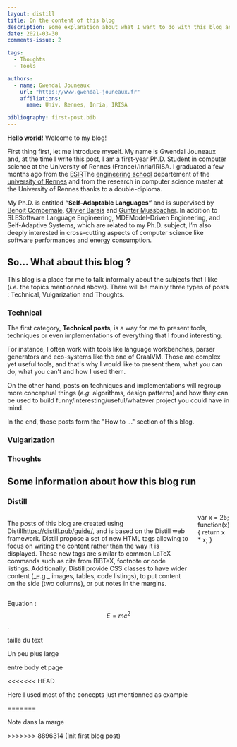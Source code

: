 ```yaml
---
layout: distill
title: On the content of this blog
description: Some explanation about what I want to do with this blog and how it is build
date: 2021-03-30
comments-issue: 2

tags:
  - Thoughts
  - Tools

authors:
  - name: Gwendal Jouneaux
    url: "https://www.gwendal-jouneaux.fr"
    affiliations:
      name: Univ. Rennes, Inria, IRISA

bibliography: first-post.bib
---
```



__Hello world!__ Welcome to my blog!

First thing first, let me introduce myself. 
My name is Gwendal Jouneaux and, at the time I write this post, I am a first-year Ph.D. Student in computer science at the University of Rennes (France)/Inria/IRISA. 
I graduated a few months ago from the <a href="https://esir.univ-rennes1.fr/en">ESIR</a><d-footnote>The <a href="https://esir.univ-rennes1.fr/en">engineering school</a> departement of the <a href="https://www.univ-rennes1.fr/">university of Rennes</a></d-footnote> and from the research in computer science master at the University of Rennes thanks to a double-diploma.

My Ph.D. is entitled **“Self-Adaptable Languages”** and is supervised by <a href="https://people.irisa.fr/Benoit.Combemale/" target="_blank">Benoit Combemale</a>, <a href="https://olivier.barais.fr/" target="_blank">Olivier Barais</a> and <a href="http://www.ece.mcgill.ca/~gmussb1/" target="_blank">Gunter Mussbacher</a>. 
In addition to SLE<d-footnote>Software Language Engineering</d-footnote>, MDE<d-footnote>Model-Driven Engineering</d-footnote>, and Self-Adaptive Systems, which are related to my Ph.D. subject, I’m also deeply interested in cross-cutting aspects of computer science like software performances and energy consumption.

## So... What about this blog ?

This blog is a place for me to talk informally about the subjects that I like (*i.e.* the topics mentionned above). 
There will be mainly three types of posts : Technical, Vulgarization and Thoughts.

### Technical

The first category, **Technical posts**, is a way for me to present tools, techniques or even implementations of everything that I found interesting.

For instance, I often work with tools like language workbenches, parser generators and eco-systems like the one of GraalVM.
Those are complex yet useful tools, and that's why I would like to present them, what you can do, what you can't and how I used them.

On the other hand, posts on techniques and implementations will regroup more conceptual things (*e.g.* algorithms, design patterns) and how they can be used to build funny/interesting/useful/whatever project you could have in mind.

In the end, those posts form the "How to ..." section of this blog.

### Vulgarization

### Thoughts

## Some information about how this blog run

### Distill


<div class="columns">
  <p class="l-body side">
  The posts of this blog are created using Distill<d-footnote><a href="https://distill.pub/guide/">https://distill.pub/guide/</a></d-footnote>, and is based on the Distill web framework<d-cite key="Distill_2020"></d-cite>.
  Distill propose a set of new HTML tags allowing to focus on writing the content rather than the way it is displayed. 
  These new tags are similar to common LaTeX commands such as cite from BiBTeX, footnote or code listings. 
  Additionally, Distill provide CSS classes to have wider content (_e.g._ images, tables, code listings), to put content on the side (two columns), or put notes in the margins.
  </p>

  <div class="l-body side">
    <d-code block language="javascript">
      var x = 25;
      function(x) {
        return x * x;
      }
    </d-code>
  </div>
</div>


Equation : $$ E = mc^2 $$.

<div class="l-body">
  <p>taille du text</p>
</div>

<div class="l-page">
  <p>Un peu plus large</p>
</div>

<div class="l-body-outset">
  <p>entre body et page</p>
</div>

<div class="l-gutter">
<<<<<<< HEAD
  <p>Here I used most of the concepts just mentionned as example</p>
</div>

<d-appendix>
=======
  <p>Note dans la marge</p>
</div>
>>>>>>> 8896314 (Init first blog post)
